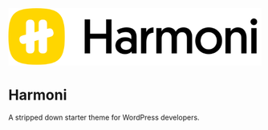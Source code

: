 <img src="assets/images/logoGithub.svg" alt="logo" />

# Harmoni
A stripped down starter theme for WordPress developers.